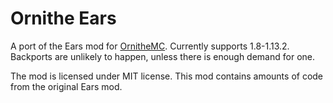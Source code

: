 # Ornithe Ears
A port of the Ears mod for [OrnitheMC](https://ornithemc.net/). Currently supports 1.8-1.13.2.
Backports are unlikely to happen, unless there is enough demand for one.

The mod is licensed under MIT license. This mod contains amounts of code from the original Ears mod.